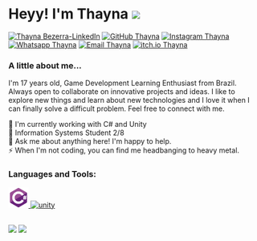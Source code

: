 <h1 align="left">Heyy! I'm Thayna <img src="https://media.giphy.com/media/mGcNjsfWAjY5AEZNw6/giphy.gif" width="60"></h1>

[![Thayna Bezerra-LinkedIn](https://img.shields.io/badge/-thaynabezerra-white?style=flat-square&logo=Linkedin&logoColor=black&link=https://www.linkedin.com/in/thayna-bezerra-a44a23181/)](https://www.linkedin.com/in/thayna-bezerra-a44a23181/)   [![GitHub Thayna](https://img.shields.io/github/followers/thayna-bezerra?label=follow&style=social)](https://github.com/thayna-bezerra)   [![Instagram Thayna](https://img.shields.io/badge/-th.rummer-white?style=flat-square&logo=Instagram&logoColor=black)](https://www.instagram.com/th.rummer/)   [![Whatsapp Thayna](https://img.shields.io/badge/-WhatsApp-white?style=flat-square&logo=whatsapp&logoColor=black)](https://api.whatsapp.com/send?phone=5599984816915)   [![Email Thayna](https://img.shields.io/badge/Gmail-white?style=flat-square&logo=gmail&logoColor=black)](https://criarmeulink.com.br/u/1663094923)   [![itch.io Thayna](https://img.shields.io/badge/Itch.io-white?style=flat-square&logo=itchdotio&logoColor=black)](https://itch.io/profile/thayna-bezerra) 

<h3>A little about me... </h3>

I'm 17 years old, Game Development Learning Enthusiast from Brazil.
Always open to collaborate on innovative projects and ideas. I like to explore new things and learn about new technologies and I love it when I can finally solve a difficult problem.
	Feel free to connect with me.


🔭 I'm currently working with C# and Unity <br>
🌱 Information Systems Student 2/8 <br>
💬 Ask me about anything here! I'm happy to help. <br>
⚡ When I'm not coding, you can find me headbanging to heavy metal. <br>



<h3 align="left">Languages and Tools:</h3>
<p align="left"> <a href="https://www.w3schools.com/cs/" target="_blank" rel="noreferrer"> <img src="https://raw.githubusercontent.com/devicons/devicon/master/icons/csharp/csharp-original.svg" alt="csharp" width="40" height="40"/> </a> <a href="https://unity.com/" target="_blank" rel="noreferrer"> <img src="https://www.vectorlogo.zone/logos/unity3d/unity3d-icon.svg" alt="unity" width="40" height="40"/> </a> </p>

##
<div>
  <img height="140cm" align="center" src="https://github-readme-stats.vercel.app/api?username=thayna-bezerra&show_icons=true&hide=contribs,prs&cache_seconds=86400&theme=tokyonight"/>
  <img height="140cm" align="center" src="https://github-readme-stats.vercel.app/api/top-langs/?username=thayna-bezerra&layout=compact&theme=tokyonight"/>
</div>

##
  
  
